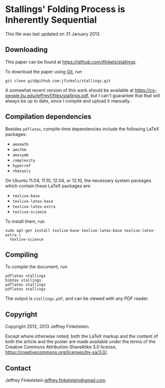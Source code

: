 Stallings' Folding Process is Inherently Sequential
===================================================

This file was last updated on 31 January 2013.

Downloading
-----------

This paper can be found at https://github.com/jfinkels/stallings.

To download the paper using [Git][1], run

    git clone git@github.com:jfinkels/stallings.git

[1]: http://git-scm.com

A somewhat recent version of this work should be available at
https://cs-people.bu.edu/jeffreyf/files/stallings.pdf, but I can't guarantee
that that will always be up to date, since I compile and upload it manually.

Compilation dependencies
------------------------

Besides `pdflatex`, compile-time dependencies include the following LaTeX
packages:

* `amsmath`
* `amsthm`
* `amssymb`
* `complexity`
* `hyperref`
* `thmtools`

On Ubuntu 11.04, 11.10, 12.04, or 12.10, the necessary system packages which
contain these LaTeX packages are:

* `texlive-base`
* `texlive-latex-base`
* `texlive-latex-extra`
* `texlive-science`

To install them, run

    sudo apt-get install texlive-base texlive-latex-base texlive-latex-extra \
      texlive-science

Compiling
---------

To compile the document, run

    pdflatex stallings
    bibtex stallings
    pdflatex stallings
    pdflatex stallings

The output is `stallings.pdf`, and can be viewed with any PDF reader.

Copyright
---------

Copyright 2012, 2013 Jeffrey Finkelstein.

Except where otherwise noted, both the LaTeX markup and the content of both the
article and the poster are made available under the terms of the Creative
Commons Attribution-ShareAlike 3.0 license,
https://creativecommons.org/licenses/by-sa/3.0/.

Contact
-------

Jeffrey Finkelstein <jeffrey.finkelstein@gmail.com>
